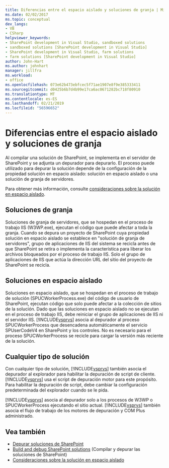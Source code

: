 ```yaml
---
title: Diferencias entre el espacio aislado y soluciones de granja | Microsoft Docs
ms.date: 02/02/2017
ms.topic: conceptual
dev_langs:
- VB
- CSharp
helpviewer_keywords:
- SharePoint development in Visual Studio, sandboxed solutions
- sandboxed solutions [SharePoint development in Visual Studio]
- SharePoint development in Visual Studio, farm solutions
- farm solutions [SharePoint development in Visual Studio]
author: John-Hart
ms.author: johnhart
manager: jillfra
ms.workload:
- office
ms.openlocfilehash: 073e62b473ebfcec5f71ae1907e8f9e385333411
ms.sourcegitcommit: d0425b6b7d4b99e17ca6ac0671282bc718f80910
ms.translationtype: MT
ms.contentlocale: es-ES
ms.lasthandoff: 02/21/2019
ms.locfileid: "56596652"
---
```

# <a name="differences-between-sandboxed-and-farm-solutions"></a>Diferencias entre el espacio aislado y soluciones de granja
  Al compilar una solución de SharePoint, se implementa en el servidor de SharePoint y se adjunta un depurador para depurarlo. El proceso puede utilizado para depurar la solución depende de la configuración de la propiedad solución en espacio aislado: solución en espacio aislado o una solución de granja de servidores.

 Para obtener más información, consulte [consideraciones sobre la solución en espacio aislado](../sharepoint/sandboxed-solution-considerations.md).

## <a name="farm-solutions"></a>Soluciones de granja
 Soluciones de granja de servidores, que se hospedan en el proceso de trabajo IIS (W3WP.exe), ejecutan el código que puede afectar a toda la granja. Cuando se depura un proyecto de SharePoint cuya propiedad solución en espacio aislado se establece en "solución de granja de servidores", grupo de aplicaciones de IIS del sistema se recicla antes de que SharePoint se retira o implementa la característica para liberar los archivos bloqueados por el proceso de trabajo IIS. Solo el grupo de aplicaciones de IIS que actúa la dirección URL del sitio del proyecto de SharePoint se recicla.

## <a name="sandboxed-solutions"></a>Soluciones en espacio aislado
 Soluciones en espacio aislado, que se hospedan en el proceso de trabajo de solución (SPUCWorkerProcess.exe) del código de usuario de SharePoint, ejecutan código que solo puede afectar a la colección de sitios de la solución. Dado que las soluciones en espacio aislado no se ejecutan en el proceso de trabajo IIS, debe reiniciar el grupo de aplicaciones de IIS ni el servidor IIS. [!INCLUDE[vsprvs](../sharepoint/includes/vsprvs-md.md)] asocia al depurador al proceso SPUCWorkerProcess que desencadena automáticamente el servicio SPUserCodeV4 en SharePoint y los controles. No es necesario para el proceso SPUCWorkerProcess se recicle para cargar la versión más reciente de la solución.

## <a name="either-type-of-solution"></a>Cualquier tipo de solución
 Con cualquier tipo de solución, [!INCLUDE[vsprvs](../sharepoint/includes/vsprvs-md.md)] también asocia el depurador al explorador para habilitar la depuración de script de cliente. [!INCLUDE[vsprvs](../sharepoint/includes/vsprvs-md.md)] usa el script de depuración motor para este propósito. Para habilitar la depuración de script, debe cambiar la configuración predeterminada del explorador cuando se le pida.

 [!INCLUDE[vsprvs](../sharepoint/includes/vsprvs-md.md)] asocia al depurador solo a los procesos de W3WP o SPUCWorkerProcess ejecutando el sitio actual. [!INCLUDE[vsprvs](../sharepoint/includes/vsprvs-md.md)] también asocia el flujo de trabajo de los motores de depuración y COM Plus administrado.

## <a name="see-also"></a>Vea también
- [Depurar soluciones de SharePoint](../sharepoint/debugging-sharepoint-solutions.md)
- [Build and debug SharePoint solutions](../sharepoint/building-and-debugging-sharepoint-solutions.md) (Compilar y depurar las soluciones de SharePoint)
- [Consideraciones sobre la solución en espacio aislado](../sharepoint/sandboxed-solution-considerations.md)
